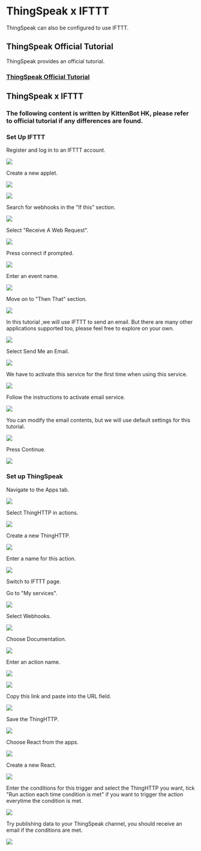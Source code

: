 # ThingSpeak x IFTTT

ThingSpeak can also be configured to use IFTTT.

## ThingSpeak Official Tutorial

ThingSpeak provides an official tutorial.

### [ThingSpeak Official Tutorial](https://uk.mathworks.com/help/thingspeak/use-ifttt-to-send-text-message-notification.html?requestedDomain=)

## ThingSpeak x IFTTT

### The following content is written by KittenBot HK, please refer to official tutorial if any differences are found.

### Set Up IFTTT

Register and log in to an IFTTT account.

![](./images/mc5.png)

Create a new applet.

![](./images/mc6.png)

![](./images/mc7.png)

Search for webhooks in the "If this" section.

![](./images/mc8.png)

Select "Receive A Web Request".

![](./images/mc9.png)

Press connect if prompted.

![](./images/mc10.png)

Enter an event name.

![](./images/mc11.png)

Move on to "Then That" section.

![](./images/mc12.png)

In this tutorial ,we will use IFTTT to send an email. But there are many other applications supported too, please feel free to explore on your own.

![](./images/mc13.png)

Select Send Me an Email.

![](./images/mc14.png)

We have to activate this service for the first time when using this service.

![](./images/mc15.png)

Follow the instructions to activate email service.

![](./images/MC16.png)

You can modify the email contents, but we will use default settings for this tutorial.

![](./images/mc17.png)

Press Continue.

![](./images/mc18.png)

### Set up ThingSpeak

Navigate to the Apps tab.

![](./images/ts1.png)

Select ThingHTTP in actions.

![](./images/ts2.png)

Create a new ThingHTTP.

![](./images/ts3.png)

Enter a name for this action.

![](./images/ts4.png)

Switch to IFTTT page.

Go to "My services".

![](./images/mc19.png)

Select Webhooks.

![](./images/mc20.png)

Choose Documentation.

![](./images/mc21.png)

Enter an action name.

![](./images/ts5.png)

![](./images/ts6.png)

Copy this link and paste into the URL field.

![](./images/ts7.png)

Save the ThingHTTP.

![](./images/TS8.png)

Choose React from the apps.

![](./images/ts9.png)

Create a new React.

![](./images/ts10.png)

Enter the conditions for this trigger and select the ThingHTTP you want, tick "Run action each time condition is met" if you want to trigger the action everytime the condition is met.

![](./images/ts11.png)

Try publishing data to your ThingSpeak channel, you should receive an email if the conditions are met.

![](./images/mc26.png)